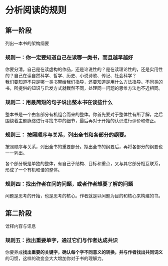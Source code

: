 # 分析阅读的规则

## 第一阶段

列出一本书的架构纲要

### 规则一：你一定要知道自己在读哪一类书，而且越早越好

你要分清，自己是在读虚构的作品，还是论说性的？是在读理论性的，还是实用性的？自己在读自然科学、哲学、历史、小说诗歌、传记、社会科学？  
我们要知道不只是哪一类书带给我们指导，还要知道是用什么方法指导。不同类的书，所提供的知识与启发方式就截然不同，处理同一问题的思维方法也不近相同。

### 规则二：用最简短的句子说出整本书在谈些什么

整本书是一个由各部分有机组合而来的整体。你首先要对于整体性有所了解，之后围绕着主题脉络进行寻找书中的细节，最后再对于开始的认识进行评价和修正。

### 规则三： 按照顺序与关系，列出全书和各部分的纲要。

按照顺序与关系，列出全书的重要部分。拟出全书的纲要后，再将各部分的纲要也一一列出。

各个部分既是单独的整体，有自己子结构、目标和重点，又与其它部分相互联系，形成了一个有机和谐的整体。

### 规则四：找出作者在问的问题，或者作者想要了解的问题

问题是思考的开始，也是思考的核心。作者就是以问题为目的和核心来构建的书。

## 第二阶段

诠释内容与讯息

### 规则五：找出重要单字，通过它们与作者达成共识

你要养成**找出重要的关键字，确认每个字不同意义的转换，并与作者找出共同词义**的习惯，这样的改变会大大增加你对于书的理解力。
